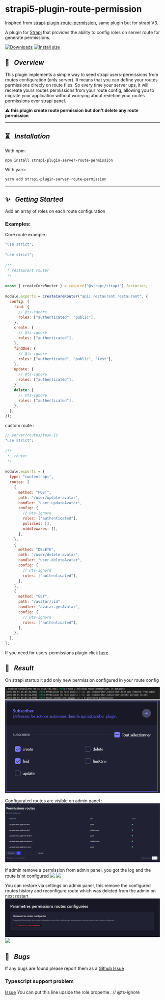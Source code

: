 # strapi5-plugin-route-permission

Inspired from [strapi-plugin-route-permission](https://github.com/andreciornavei/strapi-plugin-route-permission), same plugin but for strapi V3.

A plugin for [Strapi](https://github.com/strapi/strapi) that provides the ability to config roles on server route for generate permissions.

[![Downloads](https://img.shields.io/npm/dm/strapi-plugin-server-route-permission?style=for-the-badge)](https://www.npmjs.com/package/strapi-plugin-server-route-permission)
[![Install size](https://img.shields.io/npm/l/strapi-plugin-server-route-permission?style=for-the-badge)](https://github.com/PaulRichez/strapi5-plugin-route-permission/blob/main/Licence)

## 🚀 &nbsp; _Overview_

This plugin implements a simple way to seed strapi users-permissions from routes configuration (only server). It means that you can define your routes permissions direcly on route files. So every time your server ups, it will recreate yours routes permissions from your route config, allowing you to migrate your application without worrying about redefine your routes permissions over strapi panel.

⚠️ **this plugin create route permission but don't delete any route permission**

---

## ⏳ &nbsp; _Installation_

With npm:

```bash
npm install strapi-plugin-server-route-permission
```

With yarn:

```bash
yarn add strapi-plugin-server-route-permission
```

---

## ✨ &nbsp; _Getting Started_

Add an array of roles on each route configuration

### Examples:

Core route example :

```js
"use strict";

"use strict";

/**
 * restaurant router
 */

const { createCoreRouter } = require("@strapi/strapi").factories;

module.exports = createCoreRouter("api::restaurant.restaurant", {
  config: {
    find: {
      // @ts-ignore
      roles: ["authenticated", "public"],
    },
    create: {
      // @ts-ignore
      roles: ["authenticated"],
    },
    findOne: {
      // @ts-ignore
      roles: ["authenticated", "public", "test"],
    },
    update: {
      // @ts-ignore
      roles: ["authenticated"],
    },
    delete: {
      // @ts-ignore
      roles: ["authenticated"],
    },
  },
});
```

custom route :

```js
// server/routes/task.js
"use strict";

/**
 *  router.
 */

module.exports = {
  type: "content-api",
  routes: [
    {
      method: "POST",
      path: "/user/update-avatar",
      handler: "user.updateAvatar",
      config: {
        // @ts-ignore
        roles: ["authenticated"],
        policies: [],
        middlewares: [],
      },
    },
    {
      method: "DELETE",
      path: "/user/delete-avatar",
      handler: "user.deleteAvatar",
      config: {
        // @ts-ignore
        roles: ["authenticated"],
      },
    },
    {
      method: "GET",
      path: "/avatar/:id",
      handler: "avatar.getAvatar",
      config: {
        // @ts-ignore
        roles: ["authenticated"],
      },
    },
  ],
};
```

If you need for users-permissions plugin click [here](https://github.com/PaulRichez/strapi5-plugin-route-permission/tree/main/examples/plugin-users-permissions)

## 🎉 &nbsp; _Result_

On strapi startup it add only new permission configured in your route config

![](./docs/console.png)
![](./docs/result.png)

Configurated routes are visible on admin panel :
![](./docs/admin.png)

if admin remove a permission from admin panel, you got the log and the route is'nt configured
![](./docs/result_removed_by_admin.png)
![](./docs/role_deleted_admin.png)

You can restore via settings on admin panel, this remove the configured routes history and reconfigure route which was deleted from the admin on next restart
![](./docs/settings.png)
![](./docs/restart_after_restore.png)

## 🐛 &nbsp; _Bugs_

If any bugs are found please report them as a [Github Issue](https://github.com/PaulRichez/strapi5-plugin-route-permission/issues)

### Typescript support problem

[Issue](https://github.com/PaulRichez/strapi5-plugin-route-permission/issues/7)
You can put this line upside the role propertie : // @ts-ignore
